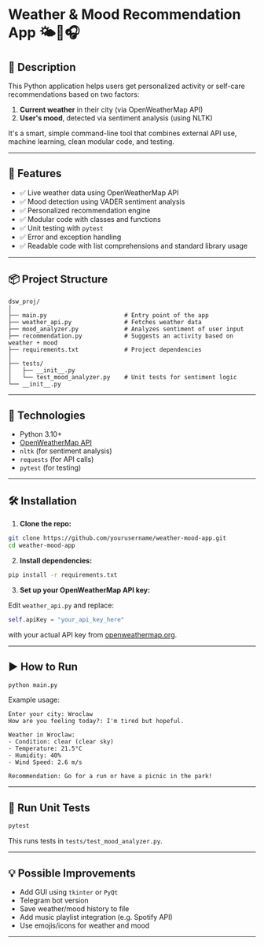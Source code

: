 # Weather & Mood Recommendation App 🌤️🧠🎧

## 📌 Description

This Python application helps users get personalized activity or self-care recommendations based on two factors:
1. **Current weather** in their city (via OpenWeatherMap API)
2. **User's mood**, detected via sentiment analysis (using NLTK)

It's a smart, simple command-line tool that combines external API use, machine learning, clean modular code, and testing.

---

## 🚀 Features

- ✅ Live weather data using OpenWeatherMap API
- ✅ Mood detection using VADER sentiment analysis
- ✅ Personalized recommendation engine
- ✅ Modular code with classes and functions
- ✅ Unit testing with `pytest`
- ✅ Error and exception handling
- ✅ Readable code with list comprehensions and standard library usage

---

## 📦 Project Structure

```
dsw_proj/
│
├── main.py                      # Entry point of the app
├── weather_api.py               # Fetches weather data
├── mood_analyzer.py             # Analyzes sentiment of user input
├── recommendation.py            # Suggests an activity based on weather + mood
├── requirements.txt             # Project dependencies
│
├── tests/
│   ├── __init__.py
│   └── test_mood_analyzer.py    # Unit tests for sentiment logic
└── __init__.py
```

---

## 🧪 Technologies

- Python 3.10+
- [OpenWeatherMap API](https://openweathermap.org/current)
- `nltk` (for sentiment analysis)
- `requests` (for API calls)
- `pytest` (for testing)

---

## 🛠️ Installation

1. **Clone the repo:**

```bash
git clone https://github.com/yourusername/weather-mood-app.git
cd weather-mood-app
```

2. **Install dependencies:**

```bash
pip install -r requirements.txt
```

3. **Set up your OpenWeatherMap API key:**

Edit `weather_api.py` and replace:

```python
self.apiKey = "your_api_key_here"
```

with your actual API key from [openweathermap.org](https://home.openweathermap.org/api_keys).

---

## ▶️ How to Run

```bash
python main.py
```

Example usage:

```
Enter your city: Wroclaw
How are you feeling today?: I'm tired but hopeful.

Weather in Wroclaw:
- Condition: clear (clear sky)
- Temperature: 21.5°C
- Humidity: 40%
- Wind Speed: 2.6 m/s

Recommendation: Go for a run or have a picnic in the park!
```

---

## 🧪 Run Unit Tests

```bash
pytest
```

This runs tests in `tests/test_mood_analyzer.py`.

---

## 💡 Possible Improvements

- Add GUI using `tkinter` or `PyQt`
- Telegram bot version
- Save weather/mood history to file
- Add music playlist integration (e.g. Spotify API)
- Use emojis/icons for weather and mood

---
